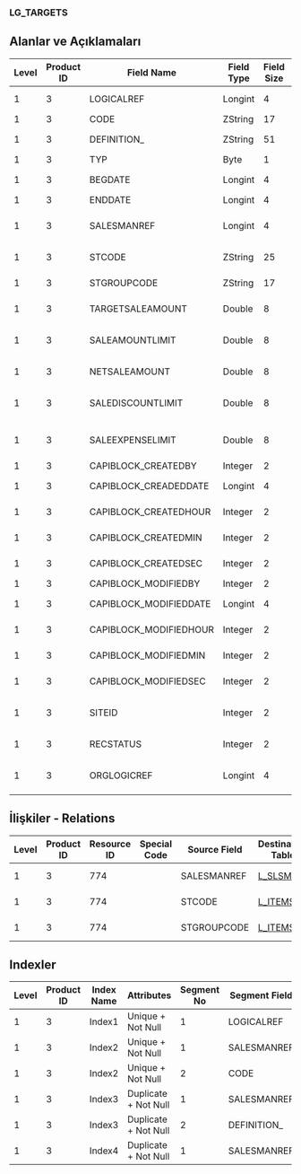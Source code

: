 ### LG_TARGETS

## Alanlar ve Açıklamaları

**Level**|**Product ID**|**Field Name**|**Field Type**|**Field Size**|**Field Offset**|**Türkçe Açıklama**|**Expression**
-----|-----|-----|-----|-----|-----|-----|-----
1|3|LOGICALREF|Longint|4|0|Hedef log. Ref.|Target Logical Reference
1|3|CODE|ZString|17|4|Hedef kodu|Target Code
1|3|DEFINITION_|ZString|51|21|Hedef açıklama|Target Description
1|3|TYP|Byte|1|72|Hedef Türü|Target Type
1|3|BEGDATE|Longint|4|73|Başlangıç tarihi|Start Date
1|3|ENDDATE|Longint|4|77|Bitiş Tarihi|End Date
1|3|SALESMANREF|Longint|4|81|Satış Temsilcisi Referansı|Sales Representative Reference
1|3|STCODE|ZString|25|85|Malzeme Kodu|Item Code
1|3|STGROUPCODE|ZString|17|110|Malzeme Grup Kodu|Item Group Code
1|3|TARGETSALEAMOUNT|Double|8|127|Hedef satış miktarı|Target Sales Quantity
1|3|SALEAMOUNTLIMIT|Double|8|135|Satış Miktarı Limiti|Sales Quantity Limit
1|3|NETSALEAMOUNT|Double|8|143|Net Satış Mik.|Net Sales Quantity
1|3|SALEDISCOUNTLIMIT|Double|8|151|Satış indirimi limiti|Sales Discount Limit
1|3|SALEEXPENSELIMIT|Double|8|159|Satış masraf limiti|Sales Surcharge Limit
1|3|CAPIBLOCK_CREATEDBY|Integer|2|167|Oluşturan|Created By
1|3|CAPIBLOCK_CREADEDDATE|Longint|4|169|Oluşturulma Tarihi|Created Date
1|3|CAPIBLOCK_CREATEDHOUR|Integer|2|173|Oluşturulma Saati|Created Hour
1|3|CAPIBLOCK_CREATEDMIN|Integer|2|175|Oluşturulma Dakikası|Created Minute
1|3|CAPIBLOCK_CREATEDSEC|Integer|2|177|Oluşturulma Saniyesi|Created Second
1|3|CAPIBLOCK_MODIFIEDBY|Integer|2|179|Değiştiren|Modified By
1|3|CAPIBLOCK_MODIFIEDDATE|Longint|4|181|Değiştirilme Tarihi|Modified Date
1|3|CAPIBLOCK_MODIFIEDHOUR|Integer|2|185|Değiştirilme Saati|Modified Hour
1|3|CAPIBLOCK_MODIFIEDMIN|Integer|2|187|Değiştirilme Dakikası|Modified Minute
1|3|CAPIBLOCK_MODIFIEDSEC|Integer|2|189|Değiştirilme Saniyesi|Modified Second
1|3|SITEID|Integer|2|191|Veri Merkezi|Data Processing Site
1|3|RECSTATUS|Integer|2|193|Kayıt Durumu|Record Status
1|3|ORGLOGICREF|Longint|4|195|Orijinal Kayıt Log. Ref.|Original Record Logical Reference

## İlişkiler - Relations

**Level**|**Product ID**|**Resource ID**|**Special Code**|**Source Field**|**Destination Table**|**Destination Field**|**Relation Type**|**Extra Condition**
-----|-----|-----|-----|-----|-----|-----|-----|-----
1|3|774||SALESMANREF|[L_SLSMAN](../LG_SLSMAN "L_SLSMAN")|LOGICALREF|one-to-one|
1|3|774||STCODE|[L_ITEMS](../LG_ITEMS "L_ITEMS")|CODE|one-to-one|
1|3|774||STGROUPCODE|[L_ITEMS](../LG_ITEMS "L_ITEMS")|STGRPCODE|one-to-one|

## Indexler

**Level**|**Product ID**|**Index Name**|**Attributes**|**Segment No**|**Segment Field**|**Sense**
-----|-----|-----|-----|-----|-----|-----
1|3|Index1|Unique + Not Null|1|LOGICALREF|Ascending
1|3|Index2|Unique + Not Null|1|SALESMANREF|Ascending
1|3|Index2|Unique + Not Null|2|CODE|Ascending
1|3|Index3|Duplicate + Not Null|1|SALESMANREF|Ascending
1|3|Index3|Duplicate + Not Null|2|DEFINITION_|Ascending
1|3|Index4|Duplicate + Not Null|1|SALESMANREF|Ascending
